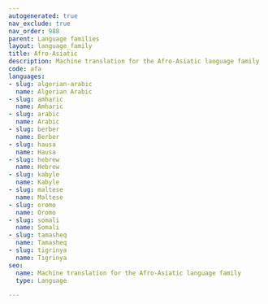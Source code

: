 ```yaml
---
autogenerated: true
nav_exclude: true
nav_order: 988
parent: Language families
layout: language_family
title: Afro-Asiatic
description: Machine translation for the Afro-Asiatic language family
code: afa
languages:
- slug: algerian-arabic
  name: Algerian Arabic
- slug: amharic
  name: Amharic
- slug: arabic
  name: Arabic
- slug: berber
  name: Berber
- slug: hausa
  name: Hausa
- slug: hebrew
  name: Hebrew
- slug: kabyle
  name: Kabyle
- slug: maltese
  name: Maltese
- slug: oromo
  name: Oromo
- slug: somali
  name: Somali
- slug: tamasheq
  name: Tamasheq
- slug: tigrinya
  name: Tigrinya
seo:
  name: Machine translation for the Afro-Asiatic language family
  type: Language

---
```


